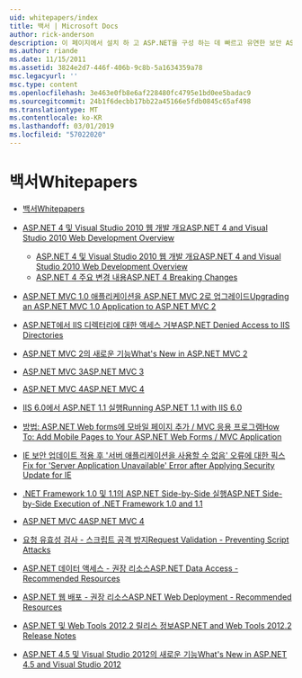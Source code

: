```yaml
---
uid: whitepapers/index
title: 백서 | Microsoft Docs
author: rick-anderson
description: 이 페이지에서 설치 하 고 ASP.NET을 구성 하는 데 빠르고 유연한 보안 ASP.NET 응용 프로그램을 작성 하는 데 도움이 하는 백서를 찾을 수 있습니다.
ms.author: riande
ms.date: 11/15/2011
ms.assetid: 3824e2d7-446f-406b-9c8b-5a1634359a78
msc.legacyurl: ''
msc.type: content
ms.openlocfilehash: 3e463e0fb8e6af228480fc4795e1bd0ee5badac9
ms.sourcegitcommit: 24b1f6decbb17bb22a45166e5fdb0845c65af498
ms.translationtype: MT
ms.contentlocale: ko-KR
ms.lasthandoff: 03/01/2019
ms.locfileid: "57022020"
---
```

<a name="whitepapers"></a><span data-ttu-id="b8f53-103">백서</span><span class="sxs-lookup"><span data-stu-id="b8f53-103">Whitepapers</span></span>
====================
- [<span data-ttu-id="b8f53-104">백서</span><span class="sxs-lookup"><span data-stu-id="b8f53-104">Whitepapers</span></span>](overview.md)
- [<span data-ttu-id="b8f53-105">ASP.NET 4 및 Visual Studio 2010 웹 개발 개요</span><span class="sxs-lookup"><span data-stu-id="b8f53-105">ASP.NET 4 and Visual Studio 2010 Web Development Overview</span></span>](aspnet4/index.md)

    - [<span data-ttu-id="b8f53-106">ASP.NET 4 및 Visual Studio 2010 웹 개발 개요</span><span class="sxs-lookup"><span data-stu-id="b8f53-106">ASP.NET 4 and Visual Studio 2010 Web Development Overview</span></span>](aspnet4/overview.md)
    - [<span data-ttu-id="b8f53-107">ASP.NET 4 주요 변경 내용</span><span class="sxs-lookup"><span data-stu-id="b8f53-107">ASP.NET 4 Breaking Changes</span></span>](aspnet4/breaking-changes.md)
- [<span data-ttu-id="b8f53-108">ASP.NET MVC 1.0 애플리케이션을 ASP.NET MVC 2로 업그레이드</span><span class="sxs-lookup"><span data-stu-id="b8f53-108">Upgrading an ASP.NET MVC 1.0 Application to ASP.NET MVC 2</span></span>](aspnet-mvc2-upgrade-notes.md)
- [<span data-ttu-id="b8f53-109">ASP.NET에서 IIS 디렉터리에 대한 액세스 거부</span><span class="sxs-lookup"><span data-stu-id="b8f53-109">ASP.NET Denied Access to IIS Directories</span></span>](denied-access-to-iis-directories.md)
- [<span data-ttu-id="b8f53-110">ASP.NET MVC 2의 새로운 기능</span><span class="sxs-lookup"><span data-stu-id="b8f53-110">What's New in ASP.NET MVC 2</span></span>](what-is-new-in-aspnet-mvc.md)
- [<span data-ttu-id="b8f53-111">ASP.NET MVC 3</span><span class="sxs-lookup"><span data-stu-id="b8f53-111">ASP.NET MVC 3</span></span>](mvc3-release-notes.md)
- [<span data-ttu-id="b8f53-112">ASP.NET MVC 4</span><span class="sxs-lookup"><span data-stu-id="b8f53-112">ASP.NET MVC 4</span></span>](mvc4-beta-release-notes.md)
- [<span data-ttu-id="b8f53-113">IIS 6.0에서 ASP.NET 1.1 실행</span><span class="sxs-lookup"><span data-stu-id="b8f53-113">Running ASP.NET 1.1 with IIS 6.0</span></span>](aspnet-and-iis6.md)
- [<span data-ttu-id="b8f53-114">방법: ASP.NET Web forms에 모바일 페이지 추가 / MVC 응용 프로그램</span><span class="sxs-lookup"><span data-stu-id="b8f53-114">How To: Add Mobile Pages to Your ASP.NET Web Forms / MVC Application</span></span>](add-mobile-pages-to-your-aspnet-web-forms-mvc-application.md)
- [<span data-ttu-id="b8f53-115">IE 보안 업데이트 적용 후 '서버 애플리케이션을 사용할 수 없음' 오류에 대한 픽스</span><span class="sxs-lookup"><span data-stu-id="b8f53-115">Fix for 'Server Application Unavailable' Error after Applying Security Update for IE</span></span>](ms03-32-issue.md)
- [<span data-ttu-id="b8f53-116">.NET Framework 1.0 및 1.1의 ASP.NET Side-by-Side 실행</span><span class="sxs-lookup"><span data-stu-id="b8f53-116">ASP.NET Side-by-Side Execution of .NET Framework 1.0 and 1.1</span></span>](side-by-side-with-10.md)
- [<span data-ttu-id="b8f53-117">ASP.NET MVC 4</span><span class="sxs-lookup"><span data-stu-id="b8f53-117">ASP.NET MVC 4</span></span>](mvc4-release-notes.md)
- [<span data-ttu-id="b8f53-118">요청 유효성 검사 - 스크립트 공격 방지</span><span class="sxs-lookup"><span data-stu-id="b8f53-118">Request Validation - Preventing Script Attacks</span></span>](request-validation.md)
- [<span data-ttu-id="b8f53-119">ASP.NET 데이터 액세스 - 권장 리소스</span><span class="sxs-lookup"><span data-stu-id="b8f53-119">ASP.NET Data Access - Recommended Resources</span></span>](aspnet-data-access-content-map.md)
- [<span data-ttu-id="b8f53-120">ASP.NET 웹 배포 - 권장 리소스</span><span class="sxs-lookup"><span data-stu-id="b8f53-120">ASP.NET Web Deployment - Recommended Resources</span></span>](aspnet-web-deployment-content-map.md)
- [<span data-ttu-id="b8f53-121">ASP.NET 및 Web Tools 2012.2 릴리스 정보</span><span class="sxs-lookup"><span data-stu-id="b8f53-121">ASP.NET and Web Tools 2012.2 Release Notes</span></span>](aspnet-and-web-tools-20122-release-notes.md)
- [<span data-ttu-id="b8f53-122">ASP.NET 4.5 및 Visual Studio 2012의 새로운 기능</span><span class="sxs-lookup"><span data-stu-id="b8f53-122">What's New in ASP.NET 4.5 and Visual Studio 2012</span></span>](whats-new-in-aspnet-45-and-visual-studio-2012.md)
